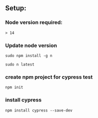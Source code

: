 ## Setup:

### Node version required:

```
> 14
```

### Update node version

```
sudo npm install -g n

sudo n latest
```

### create npm project for cypress test

```
npm init

```

### install cypress

```
npm install cypress --save-dev
```
